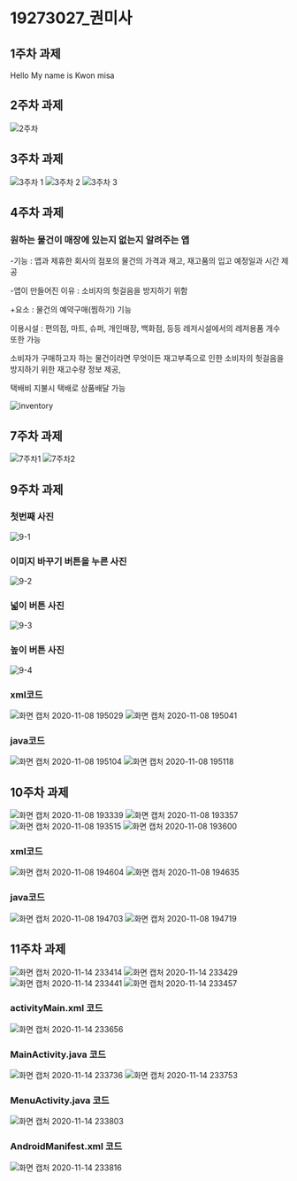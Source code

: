 # 19273027_권미사

## 1주차 과제

Hello My name is Kwon misa


## 2주차 과제
  ![2주차](https://user-images.githubusercontent.com/71074287/93702738-41ea8500-fb52-11ea-8059-e6b09adeb245.PNG)

## 3주차 과제
  ![3주차 1](https://user-images.githubusercontent.com/71074287/93703047-5a5a9f80-fb52-11ea-9c37-4d589e27954d.PNG)
  ![3주차 2](https://user-images.githubusercontent.com/71074287/93703084-5cbcf980-fb52-11ea-99de-dc98152cf2e1.PNG)
  ![3주차 3](https://user-images.githubusercontent.com/71074287/93703104-5dee2680-fb52-11ea-88a9-4156d2a8ba7d.PNG)


## 4주차 과제
### 원하는 물건이 매장에 있는지 없는지 알려주는 앱
-기능 : 앱과 제휴한 회사의 점포의 물건의 가격과 재고, 재고품의 입고 예정일과 시간 제공

-앱이 만들어진 이유 : 소비자의 헛걸음을 방지하기 위함

+요소 : 물건의 예약구매(찜하기) 기능


이용시설 : 편의점, 마트, 슈퍼, 개인매장, 백화점, 등등 레저시설에서의 레저용품 개수 또한 가능

소비자가 구매하고자 하는 물건이라면 무엇이든 재고부족으로 인한 소비자의 헛걸음을 방지하기 위한 재고수량 정보 제공,

택배비 지불시 택배로 상품배달 가능

![inventory](https://user-images.githubusercontent.com/71074287/94363598-425cc000-00fe-11eb-8f4d-9d9eef6ff0cb.png)


## 7주차 과제

  ![7주차1](https://user-images.githubusercontent.com/71074287/96360592-7ead9a00-1159-11eb-9299-0177336e3980.PNG)
  ![7주차2](https://user-images.githubusercontent.com/71074287/96360593-82412100-1159-11eb-81fd-65341a63cc4a.PNG)


## 9주차 과제
### 첫번째 사진
![9-1](https://user-images.githubusercontent.com/71074287/97804744-23b98e00-1c95-11eb-9fdd-6f9397478b0d.PNG)
### 이미지 바꾸기 버튼을 누른 사진
![9-2](https://user-images.githubusercontent.com/71074287/97804745-25835180-1c95-11eb-8a50-30ca177eacab.PNG)
### 넓이 버튼 사진
![9-3](https://user-images.githubusercontent.com/71074287/97804747-261be800-1c95-11eb-9e29-97ed9736ec6c.PNG)
### 높이 버튼 사진
![9-4](https://user-images.githubusercontent.com/71074287/97804748-274d1500-1c95-11eb-81c0-87e906968192.PNG)
### xml코드
![화면 캡처 2020-11-08 195029](https://user-images.githubusercontent.com/71074287/98463031-cde86700-21fb-11eb-87e2-a5bb8fe3d612.png)
![화면 캡처 2020-11-08 195041](https://user-images.githubusercontent.com/71074287/98463032-cfb22a80-21fb-11eb-85e5-eac98d5cd7a2.png)

### java코드
![화면 캡처 2020-11-08 195104](https://user-images.githubusercontent.com/71074287/98463034-d0e35780-21fb-11eb-9d8e-e7f2881321e0.png)
![화면 캡처 2020-11-08 195118](https://user-images.githubusercontent.com/71074287/98463036-d2ad1b00-21fb-11eb-9c64-eea35520e471.png)

## 10주차 과제
![화면 캡처 2020-11-08 193339](https://user-images.githubusercontent.com/71074287/98462728-b01a0280-21f9-11eb-90de-94c242ede794.png)
![화면 캡처 2020-11-08 193357](https://user-images.githubusercontent.com/71074287/98462732-b60fe380-21f9-11eb-928b-549c53655d5d.png)
![화면 캡처 2020-11-08 193515](https://user-images.githubusercontent.com/71074287/98462739-bb6d2e00-21f9-11eb-9328-0c7c9463d108.png)
![화면 캡처 2020-11-08 193600](https://user-images.githubusercontent.com/71074287/98462747-c45dff80-21f9-11eb-9a99-fe46aca63817.png)
### xml코드
![화면 캡처 2020-11-08 194604](https://user-images.githubusercontent.com/71074287/98462956-4dc20180-21fb-11eb-9931-5e1a64d2a691.png)
![화면 캡처 2020-11-08 194635](https://user-images.githubusercontent.com/71074287/98462957-50245b80-21fb-11eb-81a6-00134b4c94b8.png)

### java코드
![화면 캡처 2020-11-08 194703](https://user-images.githubusercontent.com/71074287/98462959-51558880-21fb-11eb-8061-114fc774df25.png)
![화면 캡처 2020-11-08 194719](https://user-images.githubusercontent.com/71074287/98462960-531f4c00-21fb-11eb-93a4-6cd87e77031e.png)


## 11주차 과제
![화면 캡처 2020-11-14 233414](https://user-images.githubusercontent.com/71074287/99149541-0db6bf00-26d2-11eb-8eda-0fcb49a2a00d.png)
![화면 캡처 2020-11-14 233429](https://user-images.githubusercontent.com/71074287/99149543-0ee7ec00-26d2-11eb-8b8d-3f71ed82550f.png)
![화면 캡처 2020-11-14 233441](https://user-images.githubusercontent.com/71074287/99149545-10191900-26d2-11eb-9a99-95ab2dcb3b25.png)
![화면 캡처 2020-11-14 233457](https://user-images.githubusercontent.com/71074287/99149547-11e2dc80-26d2-11eb-88dd-48dd808443bf.png)

### activityMain.xml 코드
![화면 캡처 2020-11-14 233656](https://user-images.githubusercontent.com/71074287/99149619-887fda00-26d2-11eb-9281-b821f139d526.png)

### MainActivity.java 코드
![화면 캡처 2020-11-14 233736](https://user-images.githubusercontent.com/71074287/99149621-89b10700-26d2-11eb-9987-3c180292385d.png)
![화면 캡처 2020-11-14 233753](https://user-images.githubusercontent.com/71074287/99149625-8b7aca80-26d2-11eb-91ac-3b54da95e8f7.png)

### MenuActivity.java 코드
![화면 캡처 2020-11-14 233803](https://user-images.githubusercontent.com/71074287/99149629-8cabf780-26d2-11eb-801d-be6c3063565b.png)

### AndroidManifest.xml 코드
![화면 캡처 2020-11-14 233816](https://user-images.githubusercontent.com/71074287/99149630-8e75bb00-26d2-11eb-9901-3611b58cd2b5.png)
